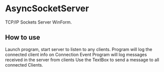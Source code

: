 # AsyncSocketServer

TCP/IP Sockets Server WinForm. 

## How to use

Launch program, start server to listen to any clients. 
Program will log the connected client info on Connection Event
Program will log messages received in the server from clients
Use the TextBox to send a message to all connected Clients.
